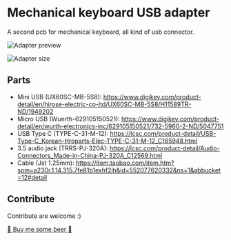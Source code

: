 # Mechanical keyboard USB adapter
A second pcb for mechanical keyboard, all kind of usb connector.

![Adapter preview](https://i.imgur.com/VlqjNpN.jpg)


![Adapter size](https://i.imgur.com/XDYlZcD.jpg)


## Parts

- Mini USB (UX60SC-MB-5S8): https://www.digikey.com/product-detail/en/hirose-electric-co-ltd/UX60SC-MB-5S8/H11589TR-ND/1949202
- Micro USB (Wuerth-629105150521): https://www.digikey.com/product-detail/en/wurth-electronics-inc/629105150521/732-5960-2-ND/5047751
- USB Type C (TYPE-C-31-M-12): https://lcsc.com/product-detail/USB-Type-C_Korean-Hroparts-Elec-TYPE-C-31-M-12_C165948.html
- 3.5 audio jack (TRRS-PJ-320A): https://lcsc.com/product-detail/Audio-Connectors_Made-in-China-PJ-320A_C12569.html
- Cable (Jst 1.25mm): https://item.taobao.com/item.htm?spm=a230r.1.14.315.7fe81b1exhf2jh&id=552077620332&ns=1&abbucket=12#detail


## Contribute

Contribute are welcome :)

[🍺 Buy me some beer 🍺](https://paypal.me/Keysekai) 
